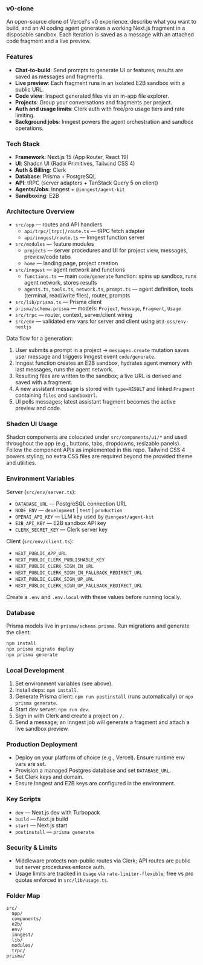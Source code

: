 ### v0-clone

An open-source clone of Vercel's v0 experience: describe what you want to build, and an AI coding agent generates a working Next.js fragment in a disposable sandbox. Each iteration is saved as a message with an attached code fragment and a live preview.

### Features

- **Chat-to-build**: Send prompts to generate UI or features; results are saved as messages and fragments.
- **Live preview**: Each fragment runs in an isolated E2B sandbox with a public URL.
- **Code view**: Inspect generated files via an in-app file explorer.
- **Projects**: Group your conversations and fragments per project.
- **Auth and usage limits**: Clerk auth with free/pro usage tiers and rate limiting.
- **Background jobs**: Inngest powers the agent orchestration and sandbox operations.

### Tech Stack

- **Framework**: Next.js 15 (App Router, React 19)
- **UI**: Shadcn UI (Radix Primitives, Tailwind CSS 4)
- **Auth & Billing**: Clerk
- **Database**: Prisma + PostgreSQL
- **API**: tRPC (server adapters + TanStack Query 5 on client)
- **Agents/Jobs**: Inngest + `@inngest/agent-kit`
- **Sandboxing**: E2B

### Architecture Overview

- `src/app` — routes and API handlers
  - `api/trpc/[trpc]/route.ts` — tRPC fetch adapter
  - `api/inngest/route.ts` — Inngest function server
- `src/modules` — feature modules
  - `projects` — server procedures and UI for project view, messages, preview/code tabs
  - `home` — landing page, project creation
- `src/inngest` — agent network and functions
  - `functions.ts` — main `code/generate` function: spins up sandbox, runs agent network, stores results
  - `agents.ts`, `tools.ts`, `network.ts`, `prompt.ts` — agent definition, tools (terminal, read/write files), router, prompts
- `src/lib/prisma.ts` — Prisma client
- `prisma/schema.prisma` — models: `Project`, `Message`, `Fragment`, `Usage`
- `src/trpc` — router, context, server/client wiring
- `src/env` — validated env vars for server and client using `@t3-oss/env-nextjs`

Data flow for a generation:

1. User submits a prompt in a project → `messages.create` mutation saves user message and triggers Inngest event `code/generate`.
2. Inngest function creates an E2B sandbox, hydrates agent memory with last messages, runs the agent network.
3. Resulting files are written to the sandbox; a live URL is derived and saved with a fragment.
4. A new assistant message is stored with `type=RESULT` and linked `Fragment` containing `files` and `sandboxUrl`.
5. UI polls messages; latest assistant fragment becomes the active preview and code.

### Shadcn UI Usage

Shadcn components are colocated under `src/components/ui/*` and used throughout the app (e.g., buttons, tabs, dropdowns, resizable panels). Follow the component APIs as implemented in this repo. Tailwind CSS 4 powers styling; no extra CSS files are required beyond the provided theme and utilities.

### Environment Variables

Server (`src/env/server.ts`):

- `DATABASE_URL` — PostgreSQL connection URL
- `NODE_ENV` — `development` | `test` | `production`
- `OPENAI_API_KEY` — LLM key used by `@inngest/agent-kit`
- `E2B_API_KEY` — E2B sandbox API key
- `CLERK_SECRET_KEY` — Clerk server key

Client (`src/env/client.ts`):

- `NEXT_PUBLIC_APP_URL`
- `NEXT_PUBLIC_CLERK_PUBLISHABLE_KEY`
- `NEXT_PUBLIC_CLERK_SIGN_IN_URL`
- `NEXT_PUBLIC_CLERK_SIGN_IN_FALLBACK_REDIRECT_URL`
- `NEXT_PUBLIC_CLERK_SIGN_UP_URL`
- `NEXT_PUBLIC_CLERK_SIGN_UP_FALLBACK_REDIRECT_URL`

Create a `.env` and `.env.local` with these values before running locally.

### Database

Prisma models live in `prisma/schema.prisma`. Run migrations and generate the client:

```bash
npm install
npx prisma migrate deploy
npx prisma generate
```

### Local Development

1. Set environment variables (see above).
2. Install deps: `npm install`.
3. Generate Prisma client: `npm run postinstall` (runs automatically) or `npx prisma generate`.
4. Start dev server: `npm run dev`.
5. Sign in with Clerk and create a project on `/`.
6. Send a message; an Inngest job will generate a fragment and attach a live sandbox preview.

### Production Deployment

- Deploy on your platform of choice (e.g., Vercel). Ensure runtime env vars are set.
- Provision a managed Postgres database and set `DATABASE_URL`.
- Set Clerk keys and domain.
- Ensure Inngest and E2B keys are configured in the environment.

### Key Scripts

- `dev` — Next.js dev with Turbopack
- `build` — Next.js build
- `start` — Next.js start
- `postinstall` — `prisma generate`

### Security & Limits

- Middleware protects non-public routes via Clerk; API routes are public but server procedures enforce auth.
- Usage limits are tracked in `Usage` via `rate-limiter-flexible`; free vs pro quotas enforced in `src/lib/usage.ts`.

### Folder Map

```
src/
  app/
  components/
  e2b/
  env/
  inngest/
  lib/
  modules/
  trpc/
prisma/
```
